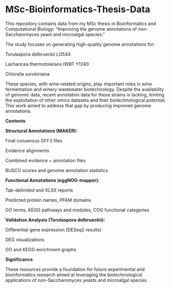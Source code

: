 # MSc-Bioinformatics-Thesis-Data
This repository contains data from my MSc thesis in Bioinformatics and Computational Biology:
“Improving the genome annotations of non-Saccharomyces yeast and microalgal species.”

The study focuses on generating high-quality genome annotations for:

Torulaspora delbrueckii LO544

Lachancea thermotolerans IWBT Y1240

Chlorella sorokiniana

These species, with wine-related origins, play important roles in wine fermentation and winery wastewater biotechnology. Despite the availability of genomic data, recent annotation data for these strains is lacking, limiting the exploitation of other omics datasets and their biotechnological potential. This work aimed to address that gap by producing improved genome annotations.

**Contents**

**Structural Annotations (MAKER):**

Final consensus GFF3 files

Evidence alignments

Combined evidence + annotation files

BUSCO scores and genome annotation statistics

**Functional Annotations (eggNOG-mapper):**

Tab-delimited and XLSX reports

Predicted protein names, PFAM domains

GO terms, KEGG pathways and modules, COG functional categories

**Validation Analysis (Torulaspora delbrueckii):**

Differential gene expression (DESeq2 results)

DEG visualizations

GO and KEGG enrichment graphs

**Significance**

These resources provide a foundation for future experimental and bioinformatics research aimed at leveraging the biotechnological applications of non-Saccharomyces yeasts and microalgal species.
